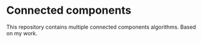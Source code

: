 # Connected components
This repository contains multiple connected components algorithms. Based on my work.
